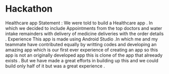 # Hackathon
Healthcare app
Statement :
We were told to build a Healthcare app . In which we decided to include Appointments from the top doctors and water intake remainders with delivery of medicine deliveries with the order details . 
Experience
This app is made using Android Studio .In which me and my teammate have contributed equally by writting codes and developing an amazing app which is our first ever experience of creating an app so this app is not an originally developed app this is clone of the app that alreeady exists . But we have made a great efforts in building up this and we could build only half of it but was a great experience .
